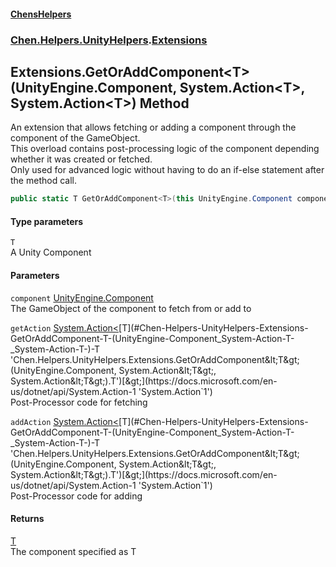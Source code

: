 
#### [ChensHelpers](./index 'index')

### [Chen.Helpers.UnityHelpers](./Chen-Helpers-UnityHelpers 'Chen.Helpers.UnityHelpers').[Extensions](./Chen-Helpers-UnityHelpers-Extensions 'Chen.Helpers.UnityHelpers.Extensions')

## Extensions.GetOrAddComponent&lt;T&gt;(UnityEngine.Component, System.Action&lt;T&gt;, System.Action&lt;T&gt;) Method
An extension that allows fetching or adding a component through the component of the GameObject.  
This overload contains post-processing logic of the component depending whether it was created or fetched.  
Only used for advanced logic without having to do an if-else statement after the method call.  
```csharp
public static T GetOrAddComponent<T>(this UnityEngine.Component component, System.Action<T> getAction, System.Action<T> addAction);
```

#### Type parameters
<a name='Chen-Helpers-UnityHelpers-Extensions-GetOrAddComponent-T-(UnityEngine-Component_System-Action-T-_System-Action-T-)-T'></a>
`T`  
A Unity Component  
  

#### Parameters
<a name='Chen-Helpers-UnityHelpers-Extensions-GetOrAddComponent-T-(UnityEngine-Component_System-Action-T-_System-Action-T-)-component'></a>
`component` [UnityEngine.Component](https://docs.microsoft.com/en-us/dotnet/api/UnityEngine.Component 'UnityEngine.Component')  
The GameObject of the component to fetch from or add to  
  
<a name='Chen-Helpers-UnityHelpers-Extensions-GetOrAddComponent-T-(UnityEngine-Component_System-Action-T-_System-Action-T-)-getAction'></a>
`getAction` [System.Action&lt;](https://docs.microsoft.com/en-us/dotnet/api/System.Action-1 'System.Action`1')[T](#Chen-Helpers-UnityHelpers-Extensions-GetOrAddComponent-T-(UnityEngine-Component_System-Action-T-_System-Action-T-)-T 'Chen.Helpers.UnityHelpers.Extensions.GetOrAddComponent&lt;T&gt;(UnityEngine.Component, System.Action&lt;T&gt;, System.Action&lt;T&gt;).T')[&gt;](https://docs.microsoft.com/en-us/dotnet/api/System.Action-1 'System.Action`1')  
Post-Processor code for fetching  
  
<a name='Chen-Helpers-UnityHelpers-Extensions-GetOrAddComponent-T-(UnityEngine-Component_System-Action-T-_System-Action-T-)-addAction'></a>
`addAction` [System.Action&lt;](https://docs.microsoft.com/en-us/dotnet/api/System.Action-1 'System.Action`1')[T](#Chen-Helpers-UnityHelpers-Extensions-GetOrAddComponent-T-(UnityEngine-Component_System-Action-T-_System-Action-T-)-T 'Chen.Helpers.UnityHelpers.Extensions.GetOrAddComponent&lt;T&gt;(UnityEngine.Component, System.Action&lt;T&gt;, System.Action&lt;T&gt;).T')[&gt;](https://docs.microsoft.com/en-us/dotnet/api/System.Action-1 'System.Action`1')  
Post-Processor code for adding  
  

#### Returns
[T](#Chen-Helpers-UnityHelpers-Extensions-GetOrAddComponent-T-(UnityEngine-Component_System-Action-T-_System-Action-T-)-T 'Chen.Helpers.UnityHelpers.Extensions.GetOrAddComponent&lt;T&gt;(UnityEngine.Component, System.Action&lt;T&gt;, System.Action&lt;T&gt;).T')  
The component specified as T  
